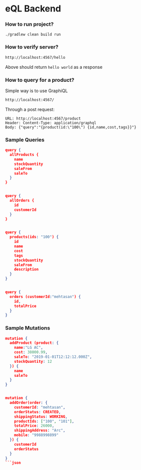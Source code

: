 # eQL Backend

### How to run project?
```
./gradlew clean build run
```

### How to verify server?
```html
http://localhost:4567/hello
```
Above should return `hello world` as a response

### How to query for a product?
Simple way is to use GraphiQL
```html
http://localhost:4567/
```

Through a post request:
```
URL: http://localhost:4567/product
Header: Content-Type: application/graphql
Body: {"query":"{product(id:\"100\") {id,name,cost,tags}}"}
```

### Sample Queries
```json
query {
  allProducts {
    name
    stockQuantity
    saleFrom
    saleTo
  }
}


query {
  allOrders {
    id
    customerId  
  }
}


query {
  products(ids: "100") {
    id
    name
    cost
    tags
    stockQuantity
    saleFrom
    description
  }
}


query {
  orders (customerId:"mehtasan") {
    id,
    totalPrice
  }
}
```

### Sample Mutations
```json
mutation {
  addProduct (product: {
    name:"LG AC",
    cost: 38000.99,
    saleTo: "2019-01-01T12:12:12.000Z",
    stockQuantity: 12
  }) {
    name
    saleTo
  }
}


mutation {
  addOrder(order: {
    customerId: "mehtasan",
    orderStatus: CREATED,
    shippingStatus: WORKING,
    productIds: ["100", "101"],
    totalPrice: 26000,
    shippingAddress: "Arc",
    mobile: "9988998899"
  }) {
    customerId
    orderStatus
  }
}
```json